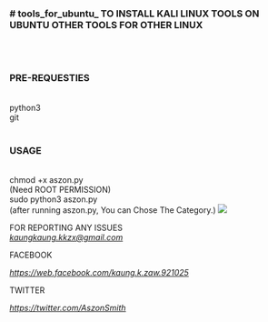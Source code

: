 <!DOCTYPE html>
<html>
  <h3># tools_for_ubuntu_
TO INSTALL KALI LINUX TOOLS ON UBUNTU OTHER TOOLS FOR OTHER LINUX</h3><br>
<br>
<h3>PRE-REQUESTIES</h3><br>
  python3 <br>
  git<br>
<br>
<h3>USAGE</h3><br>
  chmod +x aszon.py<br>
 (Need ROOT PERMISSION)<br>
  sudo python3 aszon.py<br>
  (after running aszon.py, You can Chose The Category.)
  
  <image src="https://user-images.githubusercontent.com/66734606/84339637-88b9fd80-aba7-11ea-9053-ef30b961950d.png">
  
  
FOR REPORTING ANY ISSUES<br>
    <i>kaungkaung.kkzx@gmail.com</i><br>
    <p>FACEBOOK</p>
    <i>https://web.facebook.com/kaung.k.zaw.921025</i><br>
    <p>TWITTER</p>
    <i>https://twitter.com/AszonSmith</i>
    
  
</html>
